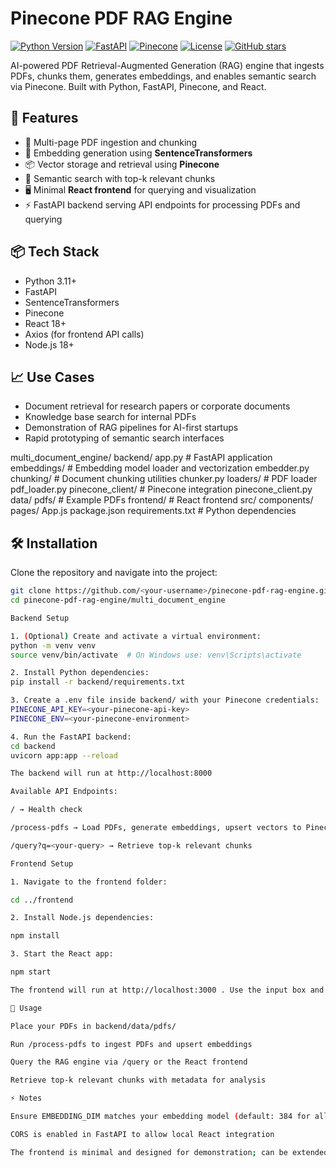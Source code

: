 # Pinecone PDF RAG Engine

[![Python Version](https://img.shields.io/badge/python-3.11+-blue.svg)](https://www.python.org/)
[![FastAPI](https://img.shields.io/badge/FastAPI-v0.111-green)](https://fastapi.tiangolo.com/)
[![Pinecone](https://img.shields.io/badge/Pinecone-v2025.04-purple)](https://www.pinecone.io/)
[![License](https://img.shields.io/badge/license-MIT-green.svg)](LICENSE)
[![GitHub stars](https://img.shields.io/github/stars/<your-username>/pinecone-pdf-rag-engine?style=social)](https://github.com/<your-username>/pinecone-pdf-rag-engine/stargazers)

AI-powered PDF Retrieval-Augmented Generation (RAG) engine that ingests PDFs, chunks them, generates embeddings, and enables semantic search via Pinecone. Built with Python, FastAPI, Pinecone, and React.

## 🚀 Features
- 📄 Multi-page PDF ingestion and chunking
- 🤖 Embedding generation using **SentenceTransformers**
- 📦 Vector storage and retrieval using **Pinecone**
- 🔎 Semantic search with top-k relevant chunks
- 🖥️ Minimal **React frontend** for querying and visualization
- ⚡ FastAPI backend serving API endpoints for processing PDFs and querying

## 📦 Tech Stack
- Python 3.11+
- FastAPI
- SentenceTransformers
- Pinecone
- React 18+
- Axios (for frontend API calls)
- Node.js 18+

## 📈 Use Cases
- Document retrieval for research papers or corporate documents
- Knowledge base search for internal PDFs
- Demonstration of RAG pipelines for AI-first startups
- Rapid prototyping of semantic search interfaces

multi_document_engine/
    backend/
        app.py                   # FastAPI application
        embeddings/              # Embedding model loader and vectorization
            embedder.py
        chunking/                # Document chunking utilities
            chunker.py
        loaders/                 # PDF loader
            pdf_loader.py
        pinecone_client/         # Pinecone integration
            pinecone_client.py
        data/
            pdfs/                # Example PDFs
    frontend/                     # React frontend
        src/
            components/
            pages/
            App.js
        package.json
    requirements.txt              # Python dependencies

## 🛠️ Installation

Clone the repository and navigate into the project:

```bash
git clone https://github.com/<your-username>/pinecone-pdf-rag-engine.git
cd pinecone-pdf-rag-engine/multi_document_engine

Backend Setup

1. (Optional) Create and activate a virtual environment:
python -m venv venv
source venv/bin/activate  # On Windows use: venv\Scripts\activate

2. Install Python dependencies:
pip install -r backend/requirements.txt

3. Create a .env file inside backend/ with your Pinecone credentials:
PINECONE_API_KEY=<your-pinecone-api-key>
PINECONE_ENV=<your-pinecone-environment>

4. Run the FastAPI backend:
cd backend
uvicorn app:app --reload

The backend will run at http://localhost:8000

Available API Endpoints:

/ → Health check

/process-pdfs → Load PDFs, generate embeddings, upsert vectors to Pinecone

/query?q=<your-query> → Retrieve top-k relevant chunks

Frontend Setup

1. Navigate to the frontend folder:

cd ../frontend

2. Install Node.js dependencies:

npm install

3. Start the React app:

npm start

The frontend will run at http://localhost:3000 . Use the input box and button to query the RAG engine.

📝 Usage

Place your PDFs in backend/data/pdfs/

Run /process-pdfs to ingest PDFs and upsert embeddings

Query the RAG engine via /query or the React frontend

Retrieve top-k relevant chunks with metadata for analysis

⚡ Notes

Ensure EMBEDDING_DIM matches your embedding model (default: 384 for all-MiniLM-L6-v2)

CORS is enabled in FastAPI to allow local React integration

The frontend is minimal and designed for demonstration; can be extended for production use. 



